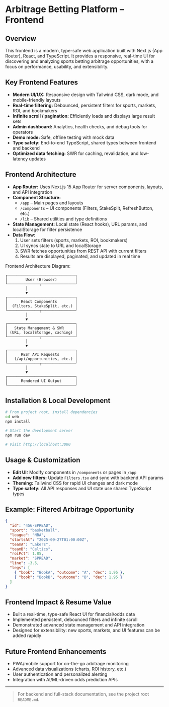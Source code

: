 # Arbitrage Betting Platform – Frontend

## Overview

This frontend is a modern, type-safe web application built with Next.js (App Router), React, and TypeScript. It provides a responsive, real-time UI for discovering and analyzing sports betting arbitrage opportunities, with a focus on performance, usability, and extensibility.

## Key Frontend Features

- **Modern UI/UX:** Responsive design with Tailwind CSS, dark mode, and mobile-friendly layouts
- **Real-time filtering:** Debounced, persistent filters for sports, markets, ROI, and bookmakers
- **Infinite scroll / pagination:** Efficiently loads and displays large result sets
- **Admin dashboard:** Analytics, health checks, and debug tools for operators
- **Demo mode:** Safe, offline testing with mock data
- **Type safety:** End-to-end TypeScript, shared types between frontend and backend
- **Optimized data fetching:** SWR for caching, revalidation, and low-latency updates

## Frontend Architecture

- **App Router:** Uses Next.js 15 App Router for server components, layouts, and API integration
- **Component Structure:**
  - `/app` – Main pages and layouts
  - `/components` – UI components (Filters, StakeSplit, RefreshButton, etc.)
  - `/lib` – Shared utilities and type definitions
- **State Management:** Local state (React hooks), URL params, and localStorage for filter persistence
- **Data Flow:**
  1.  User sets filters (sports, markets, ROI, bookmakers)
  2.  UI syncs state to URL and localStorage
  3.  SWR fetches opportunities from REST API with current filters
  4.  Results are displayed, paginated, and updated in real time

Frontend Architecture Diagram:

```
┌──────────────────────────────┐
│        User (Browser)        │
└──────────────┬───────────────┘
         │
         ▼
┌──────────────────────────────┐
│      React Components        │
│  (Filters, StakeSplit, etc.) │
└──────────────┬───────────────┘
         │
         ▼
┌──────────────────────────────┐
│   State Management & SWR     │
│ (URL, localStorage, caching) │
└──────────────┬───────────────┘
         │
         ▼
┌──────────────────────────────┐
│      REST API Requests       │
│   (/api/opportunities, etc.) │
└──────────────┬───────────────┘
         │
         ▼
┌──────────────────────────────┐
│      Rendered UI Output      │
└──────────────────────────────┘
```

## Installation & Local Development

```bash
# From project root, install dependencies
cd web
npm install

# Start the development server
npm run dev

# Visit http://localhost:3000
```

## Usage & Customization

- **Edit UI:** Modify components in `/components` or pages in `/app`
- **Add new filters:** Update `Filters.tsx` and sync with backend API params
- **Theming:** Tailwind CSS for rapid UI changes and dark mode
- **Type safety:** All API responses and UI state use shared TypeScript types

## Example: Filtered Arbitrage Opportunity

```json
{
  "id": "456-SPREAD",
  "sport": "basketball",
  "league": "NBA",
  "startsAt": "2025-09-27T01:00:00Z",
  "teamA": "Lakers",
  "teamB": "Celtics",
  "roiPct": 1.85,
  "market": "SPREAD",
  "line": -3.5,
  "legs": [
    { "book": "BookA", "outcome": "A", "dec": 1.95 },
    { "book": "BookB", "outcome": "B", "dec": 1.95 }
  ]
}
```

## Frontend Impact & Resume Value

- Built a real-time, type-safe React UI for financial/odds data
- Implemented persistent, debounced filters and infinite scroll
- Demonstrated advanced state management and API integration
- Designed for extensibility: new sports, markets, and UI features can be added rapidly

## Future Frontend Enhancements

- PWA/mobile support for on-the-go arbitrage monitoring
- Advanced data visualizations (charts, ROI history, etc.)
- User authentication and personalized alerting
- Integration with AI/ML-driven odds prediction APIs

---

> For backend and full-stack documentation, see the project root `README.md`.
